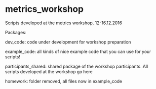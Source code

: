 # metrics_workshop
Scripts developed at the metrics workshop, 12-16.12.2016

Packages:

dev_code: code under development for workshop preparation

example_code: all kinds of nice example code that you can use for your scripts!

participants_shared: shared package of the workshop participants. All scripts developed at the workshop go here

homework: folder removed, all files now in example_code
